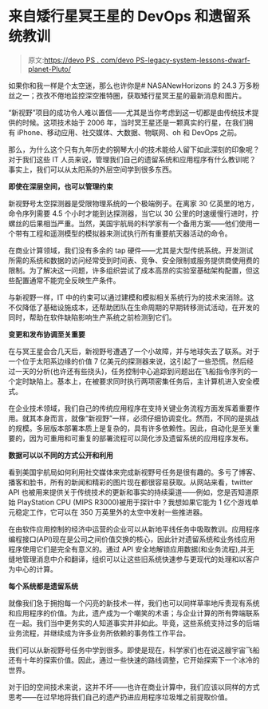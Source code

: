 # 来自矮行星冥王星的 DevOps 和遗留系统教训

> 原文:[https://devo PS . com/devo PS-legacy-system-lessons-dwarf-planet-Pluto/](https://devops.com/devops-legacy-system-lessons-dwarf-planet-pluto/)

如果你和我一样是个太空迷，那么也许你是# NASANewHorizons 的 24.3 万多粉丝之一；孜孜不倦地监控深空推特圈，获取矮行星冥王星的最新消息和图片。

“新视野”项目的成功令人难以置信——尤其是当你考虑到这一切都是由传统技术提供的时候。这项技术始于 2006 年，当时冥王星还是一颗真实的行星，在我们拥有 iPhone、移动应用、社交媒体、大数据、物联网、oh 和 DevOps 之前。

那么，为什么这个只有九年历史的钢琴大小的技术能给人留下如此深刻的印象呢？对于我们这些 IT 人员来说，管理我们自己的遗留系统和应用程序有什么教训呢？事实上，我们可以从太阳系的外层空间学到很多东西。

**即使在深层空间，也可以管理约束**

新视野号太空探测器是受限物理系统的一个极端例子。在离家 30 亿英里的地方，命令序列需要 4.5 个小时才能到达探测器，当它以 30 公里的时速缓慢行进时，拧螺丝的后果相当严重。当然，美国宇航局的科学家有一个备用方案——他们使用一个带有工程和遥测模型的模拟器来测试执行所有重要航天器活动的命令。

在商业计算领域，我们没有多余的 tap 硬件——尤其是大型传统系统。开发测试所需的系统和数据的访问经常受到时间表、竞争、安全限制或服务提供商使用费的限制。为了解决这一问题，许多组织尝试了成本高昂的实验室基础架构配置，但这些配置通常不能完全反映生产条件。

与新视野一样，IT 中的约束可以通过建模和模拟相关系统行为的技术来消除。这不仅降低了基础设施成本，还帮助团队在生命周期的早期转移测试活动，在开发的同时，帮助在软件缺陷影响生产系统之前检测到它们。

**变更和发布协调至关重要**

在与冥王星会合几天后，新视野号遭遇了一个小故障，并与地球失去了联系。对于一个位于太阳系边缘的价值 7 亿美元的探测器来说，这引起了一些恐慌。然后经过一天的分析(也许还有些挠头)，任务控制中心追踪到问题出在飞船指令序列的一个定时缺陷上。基本上，在被要求同时执行两项密集任务后，主计算机进入安全模式。

在企业技术领域，我们自己的传统应用程序在支持关键业务流程方面发挥着重要作用。就其本身而言，就像“新视野”一样，必须仔细协调变化。然而，不同的是挑战的规模。多层版本部署本质上是复杂的，具有许多依赖性。因此，自动化是至关重要的，因为可重用和可重复的部署流程可以简化涉及遗留系统的应用程序发布。

**数据可以以不同的方式公开和利用**

看到美国宇航局如何利用社交媒体来完成新视野号任务是很有趣的。多亏了博客、播客和脸书，所有的新闻和精彩的图片现在都很容易获取。从网站来看，twitter API 也被用来提供关于传统技术的更新和事实的持续渠道——例如，您是否知道原始 PlayStation CPU (MIPS R3000)被用于探针中？我想如果它能为 1 亿个游戏单元稳定工作，它可以在 350 万英里外的太空中发射一些推进器。

在由软件应用控制的经济中运营的企业可以从新地平线任务中吸取教训。应用程序编程接口(API)现在是公司之间价值交换的核心，因此针对遗留系统和业务线应用程序使用它们是完全有意义的。通过 API 安全地解锁应用数据(和业务流程),并无缝地管理消息中介和翻译，组织可以让这些旧系统快速参与更现代的处理和以客户为中心的计算。

**每个系统都是遗留系统**

就像我们急于拥抱每一个闪亮的新技术一样，我们也可以同样草率地斥责现有系统和应用程序的价值。为此，遗产成为一个嘲笑的术语；与企业计算的所有弊端联系在一起。我们当中更务实的人知道事实并非如此。毕竟，这些系统支持过多的后端业务流程，并继续成为许多业务所依赖的事务性工作平台。

我们可以从新视野号任务中学到很多。即使是现在，科学家们也在说这艘宇宙飞船还有十年的探索价值。因此，通过一些快速的路线调整，它开始探索下一个冰冷的世界。

对于旧的空间技术来说，这并不坏——也许在商业计算中，我们应该以同样的方式思考——在过早地将我们自己的遗产扔进应用程序垃圾堆之前提取价值。